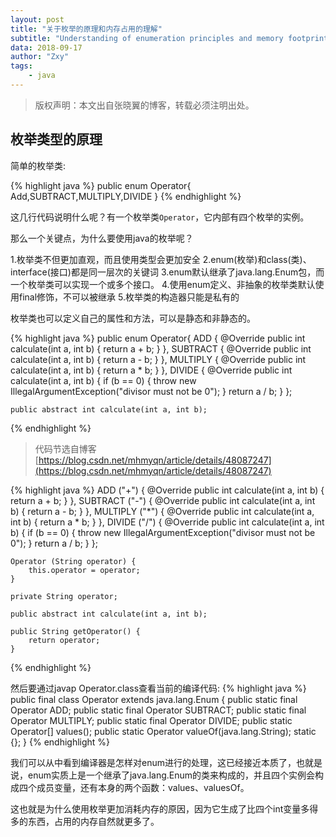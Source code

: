 ```yaml
---
layout: post
title: "关于枚举的原理和内存占用的理解"
subtitle: "Understanding of enumeration principles and memory footprint"
data: 2018-09-17
author: "Zxy"
tags:
    - java
---
```


> 版权声明：本文出自张晓翼的博客，转载必须注明出处。
 
## 枚举类型的原理

简单的枚举类:

{% highlight java %}
public enum Operator{
	Add,SUBTRACT,MULTIPLY,DIVIDE
}
{% endhighlight %}

这几行代码说明什么呢？有一个枚举类`Operator`，它内部有四个枚举的实例。

那么一个关键点，为什么要使用java的枚举呢？

1.枚举类不但更加直观，而且使用类型会更加安全
2.enum(枚举)和class(类)、interface(接口)都是同一层次的关键词
3.enum默认继承了java.lang.Enum包，而一个枚举类可以实现一个或多个接口。
4.使用enum定义、非抽象的枚举类默认使用final修饰，不可以被继承
5.枚举类的构造器只能是私有的

枚举类也可以定义自己的属性和方法，可以是静态和非静态的。

{% highlight java %}
public enum Operator{
    ADD {
        @Override
        public int calculate(int a, int b) {
            return a + b;
        }
    },
    SUBTRACT {
        @Override
        public int calculate(int a, int b) {
            return a - b;
        }
    },
    MULTIPLY {
        @Override
        public int calculate(int a, int b) {
            return a * b;
        }
    },
    DIVIDE {
        @Override
        public int calculate(int a, int b) {
            if (b == 0) {
                throw new IllegalArgumentException("divisor must not be 0");
            }
            return a / b;
        }
    };
 
    public abstract int calculate(int a, int b);
{% endhighlight %}

> 代码节选自博客[https://blog.csdn.net/mhmyqn/article/details/48087247](https://blog.csdn.net/mhmyqn/article/details/48087247)

{% highlight java %}
ADD ("+") {
        @Override
        public int calculate(int a, int b) {
            return a + b;
        }
    },
    SUBTRACT ("-") {
        @Override
        public int calculate(int a, int b) {
            return a - b;
        }
    },
    MULTIPLY  ("*") {
        @Override
        public int calculate(int a, int b) {
            return a * b;
        }
    },
    DIVIDE ("/") {
        @Override
        public int calculate(int a, int b) {
            if (b == 0) {
                throw new IllegalArgumentException("divisor must not be 0");
            }
            return a / b;
        }
    };
 
    Operator (String operator) {
        this.operator = operator;
    }
 
    private String operator;
 
    public abstract int calculate(int a, int b);
 
    public String getOperator() {
        return operator;
    }

{% endhighlight %}

然后要通过javap Operator.class查看当前的编译代码:
{% highlight java %}
public final class Operator extends java.lang.Enum<Operator> {
  public static final Operator ADD;
  public static final Operator SUBTRACT;
  public static final Operator MULTIPLY;
  public static final Operator DIVIDE;
  public static Operator[] values();
  public static Operator valueOf(java.lang.String);
  static {};
}
{% endhighlight %}

我们可以从中看到编译器是怎样对enum进行的处理，这已经接近本质了，也就是说，enum实质上是一个继承了java.lang.Enum的类来构成的，并且四个实例会构成四个成员变量，还有本身的两个函数：values、valuesOf。

这也就是为什么使用枚举更加消耗内存的原因，因为它生成了比四个int变量多得多的东西，占用的内存自然就更多了。